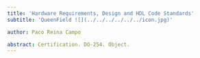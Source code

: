 ```yaml
---
title: 'Hardware Requirements, Design and HDL Code Standards'
subtitle: 'QueenField ![](../../../../../../icon.jpg)'

author: Paco Reina Campo

abstract: Certification. DO-254. Object.
---
```

